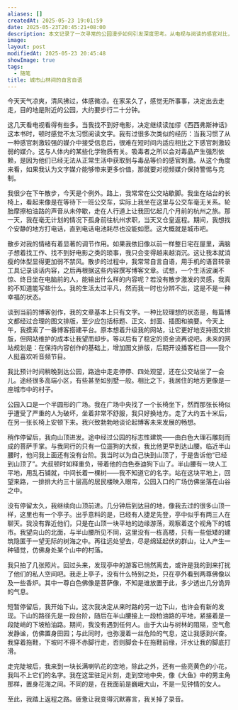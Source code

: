```yaml
---
aliases: []
createdAt: 2025-05-23 19:01:59
date: 2025-05-23T20:45:21+08:00
description: 本文记录了一次寻常的公园漫步如何引发深度思考。从电视与阅读的感官对比，到城市空间的孤独体验；从散步时的灵感捕捉，到山顶远眺的视角转换。作者在平凡行走中，探寻着创作与生活的微妙联系。
image: 
layout: post
modifiedAt: 2025-05-23 20:45:48
showImage: true
tags:
  - 随笔
title: 城市山林间的自言自语
---
```


今天天气凉爽，清风拂过，体感微凉。在家呆久了，感觉无所事事，决定出去走走，目的地是附近的公园，大约要步行二十分钟。

这几天看电视看得有些多。当我找不到好电影，决定继续读加缪《西西弗斯神话》这本书时，顿时感觉不太习惯阅读文字。我有过很多次类似的经历：当我习惯了从一种感官刺激较强的媒介中接受信息后，很难在短时间内适应相比之下感官刺激较弱的媒介。这与人体内的某些化学物质有关。吸毒者之所以会对毒品产生强烈依赖，是因为他们已经无法从正常生活中获取到与毒品等价的感官刺激。从这个角度来看，如果我认为文字媒介能够带来更多价值，那就要对视频媒介保持警惕与克制。

我很少在下午散步，今天是个例外。路上，我常常在公交站歇脚。我坐在站台的长椅上，看起来像是在等待下一班公交车，实际上我坐在这里与公交车毫无关系。轮胎摩擦柏油路的声音从未停歇，走在人行道上让我回忆起几个月前的杭州之旅。那一天，我在毫无计划的情况下孤身前往杭州求职，当天又仓皇返程。期间，我想找个安静的地方打电话，直到电话电池耗尽也没能如愿。这大概就是城市吧。

散步对我的情绪有着显著的调节作用。如果我依旧像以前一样整日宅在屋里，满脑子想着找工作、找不到好电影之类的琐事，我只会变得越来越消沉。这让我本就消瘦的体型显得更加弱不禁风。散步的过程中，我常常自言自语，用手机的语音转录工具记录谈话内容，之后再根据这些内容撰写博客文章。试想，一个生活波澜不惊、终日坐在电脑前的人，能输出什么样的内容呢？若没有散步激发的灵感，我真的不知道能写些什么。我的生活太过平凡，然而我一时也分辨不出，这是不是一种幸福的状态。

谈到当前的博客创作，我的文章基本上只有文字。一种比较理想的状态是，每篇博文都经过合理的图文排版，至少应包括标题、正文、封面、插图和摘要。今天上午，我摸索了一番博客搭建平台。原本想着升级我的网站，让它更好地支持图文排版，但网站维护的成本让我望而却步。等以后有了稳定的资金流再说吧。未来的网站规划是：在保持内容创作的基础上，增加图文排版，后期开设播客栏目——我个人挺喜欢听音频节目。

我比预计时间稍晚到达公园，路途中走走停停、四处观望，还在公交站坐了一会儿。途经很多高端小区，有些甚至如别墅一般。相比之下，我居住的地方更像是一座城市中的村子。

公园入口是一个半圆形的广场。我在广场中央找了一个长椅坐下，然而那张长椅似乎遭受了严重的人为破坏，坐着非常不舒服，我只好换地方。走了大约五十米后，在另一张长椅上安顿下来。我兴致勃勃地谈论起博客未来发展的畅想。

稍作停留后，我向山顶进发。途中经过公园的标志性建筑——由白色大理石雕刻而成的菩萨手掌。与我同行的只有一位遛狗的大叔，我比他更早到达山腰。临近半山腰时，他问我上面还有没有台阶。我当时以为自己快到山顶了，于是告诉他“已经到山顶了”。大叔顿时如释重负，带着他的白色泰迪狗下山了。半山腰有一块人工平地，用乱石铺就，中间长着一棵树——我不知道它的名字。站在这块平地上，回望来路，一排排大约三十层高的居民楼映入眼帘，公园入口的广场仿佛坐落在山谷之中。

没有停留太久，我继续向山顶前进。几分钟后到达目的地，像我去过的很多山顶一样，这里也有一个亭子。出乎意料的是，已经有人捷足先登，亭中似乎有两三人在聊天。我没有靠近他们，只是在山顶一块平地的边缘游荡，观察着这个视角下的城市。我望向山的北面，与半山腰所见不同，这里没有一栋高楼，只有一些低矮的建筑隐匿于一望无际的树海之中。再往远处望去，尽是绵延起伏的群山，让人产生一种错觉，仿佛身处某个山中的村落。

我只拍了几张照片。回过头来，发现亭中的游客已悄然离去，或许是我的到来打扰了他们的私人空间吧。我走上亭子，没有什么特别之处，只在亭外看到两尊佛像以及一些香炉。其中一尊白色佛像是菩萨像，不知是谁放置于此，多少透出几分诡异的气息。

短暂停留后，我开始下山。这次我决定从来时路的另一边下山，也许会有新的发现。下山的路径先是一段台阶，随后在半山腰接上一段柏油路的平地，紧接着是一段陡峭的下坡柏油路。期间，我没有遇到任何人。由于大山与树林的阻隔，空气愈发静谧，仿佛置身田园；与此同时，也弥漫着一丝危险的气息，这让我感到兴奋。我穿着拖鞋，下坡时不得不赤脚行走，否则脚会卡在拖鞋前缘，汗水让我的脚底打滑。

走完陡坡后，我来到一块长满喇叭花的空地，除此之外，还有一些亮黄色的小花，我叫不上它们的名字。我在这里驻足片刻，走到空地中央，像《大鱼》中的男主角那样，置身花海之间。不同的是，在我面前是巍峨大山，不是一见钟情的女人。

至此，我踏上返程之路。疲惫让我变得沉默寡言，我关掉了录音。

